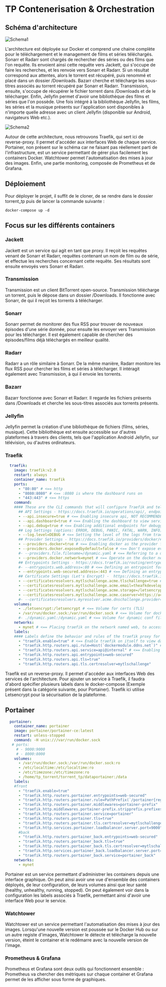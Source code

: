 # TP Contenerisation & Orchestration

## Schéma d'architecture

![Schema1](schéma1.png)

L'architecture est déployée sur Docker et comprend une chaine complète pour le téléchargement et le management de films et séries téléchargés. Sonarr et Radarr sont chargés de rechercher des séries ou des films que l'on requête. Ils envoient ainsi cette requête vers Jackett, qui s'occupe de faire les recherches, et les renvoie vers Sonarr et Radarr. Si un résultat correspond aux attentes, alors le torrent est récupéré, puis renommé et placé dans un dossier /Downloads. Bazarr cherche et télécharge les sous-titres associés au torrent récupéré par Sonarr et Radarr. 
Transmission, ensuite, s'occupe de récupérer le fichier torrent dans /Downloads et de le télécharger. 
Enfin, Jellyfin permet d'avoir une bibliothèque des films et séries que l'on possède. Une fois intégré à la bibliothèque Jellyfin, les films, les séries et la musique présents sur l'application sont disponibles à n'importe quelle adresse avec un client Jellyfin (disponible sur Android, navigateurs Web etc.).

![Schema2](schéma2.png)

Autour de cette architecture, nous retrouvons Traefik, qui sert ici de reverse-proxy. Il permet d'accéder aux interfaces Web de chaque service. Portainer, non présent sur le schéma car ne faisant pas réellement parti de l'infrastructure, est un service permettant de gérer plus facilement les containers Docker. Watchtower permet l'automatisation des mises à jour des images. Enfin, une partie monitoring, composée de Prometheus et de Grafana.

## Déploiement

Pour déployer le projet, il suffit de le cloner, de se rendre dans le dossier torrent_tp puis de lancer la commande suivante :

```
docker-compose up -d
```

## Focus sur les différents containers

### Jackett

Jackett est un service qui agit en tant que proxy. Il reçoit les requêtes venant de Sonarr et Radarr, requêtes contenant un nom de film ou de série, et effectue les recherches concernant cette requête. Ses résultats sont ensuite envoyés vers Sonarr et Radarr. 

### Transmission

Transmission est un client BitTorrent open-source. Transmission télécharge un torrent, puis le dépose dans un dossier /Downloads. Il fonctionne avec Sonarr, de qui il reçoit les torrents à télécharger. 

### Sonarr

Sonarr permet de monitorer des flux RSS pour trouver de nouveaux épisodes d'une série donnée, pour ensuite les envoyer vers Transmission pour les télécharger. Il est également capable de chercher des épisodes/films déjà téléchargés en meilleur qualité. 

### Radarr

Radarr a un rôle similaire à Sonarr. De la même manière, Radarr monitore les flux RSS pour chercher les films et séries à télécharger. Il intéragit également avec Transmission, à qui il envoie les torrents.

### Bazarr

Bazarr fonctionne avec Sonarr et Radarr. Il regarde les fichiers présents dans /Downloads et cherche les sous-titres associés aux torrents présents. 

### Jellyfin

Jellyfin permet la création d'une bibliothèque de fichiers (films, séries, musique). Cette bibliothèque est ensuite accessible sur d'autres plateformes à travers des clients, tels que l'application Android Jellyfin, sur télévision, ou d'autres ordinateurs. 

### Traefik

```yaml
  traefik:
    image: traefik:v2.0
    restart: always
    container_name: traefik
    ports:
      - "80:80" # <== http
      - "8080:8080" # <== :8080 is where the dashboard runs on
      - "443:443" # <== https
    command:
    #### These are the CLI commands that will configure Traefik and tell it how to work! ####
      ## API Settings - https://docs.traefik.io/operations/api/, endpoints - https://docs.traefik.io/operations/api/#endpoints ##
      - --api.insecure=true # <== Enabling insecure api, NOT RECOMMENDED FOR PRODUCTION
      - --api.dashboard=true # <== Enabling the dashboard to view services, middlewares, routers, etc...
      - --api.debug=true # <== Enabling additional endpoints for debugging and profiling
      ## Log Settings (options: ERROR, DEBUG, PANIC, FATAL, WARN, INFO) - https://docs.traefik.io/observability/logs/ ##
      - --log.level=DEBUG # <== Setting the level of the logs from traefik
      ## Provider Settings - https://docs.traefik.io/providers/docker/#provider-configuration ##
      - --providers.docker=true # <== Enabling docker as the provider for traefik
      - --providers.docker.exposedbydefault=false # <== Don't expose every container to traefik, only expose enabled ones
      #- --providers.file.filename=/dynamic.yaml # <== Referring to a dynamic configuration file
      - --providers.docker.network=mynet # <== Operate on the docker network named web
      ## Entrypoints Settings - https://docs.traefik.io/routing/entrypoints/#configuration ##
      #- --entrypoints.web.address=:80 # <== Defining an entrypoint for port :80 named web
      - --entrypoints.web-secured.address=:443 # <== Defining an entrypoint for https on port :443 named web-secured
      ## Certificate Settings (Let's Encrypt) -  https://docs.traefik.io/https/acme/#configuration-examples ##
      - --certificatesresolvers.mytlschallenge.acme.tlschallenge=true # <== Enable TLS-ALPN-01 to generate and renew ACME certs
      - --certificatesresolvers.mytlschallenge.acme.email=theafkdeveloper@gmail.com # <== Setting email for certs
      - --certificatesresolvers.mytlschallenge.acme.storage=/letsencrypt/acme.json # <== Defining acme file to store cert information
      - --certificatesresolvers.mytlschallenge.acme.caserver=https://acme-v02.api.letsencrypt.org/directory   
      #- --certificatesresolvers.myresolver.acme.dnschallenge.provider=noip
    volumes:
      - ./letsencrypt:/letsencrypt # <== Volume for certs (TLS)
      - /var/run/docker.sock:/var/run/docker.sock # <== Volume for docker admin
      #- ./dynamic.yaml:/dynamic.yaml # <== Volume for dynamic conf file, **ref: line 27
    networks:
      - mynet # <== Placing traefik on the network named web, to access containers on this network
    labels:
    #### Labels define the behavior and rules of the traefik proxy for this container ####
      - "traefik.enable=true" # <== Enable traefik on itself to view dashboard and assign subdomain to view it
      - "traefik.http.routers.api.rule=Host(`dockermodule.ddns.net`)" # <== Setting the domain for the dashboard
      - "traefik.http.routers.api.service=api@internal" # <== Enabling the api to be a service to access
      - "traefik.http.routers.api.entrypoints=web-secured"
      - "traefik.http.routers.api.tls=true"
      - "traefik.http.routers.api.tls.certresolver=mytlschallenge"
```

Traefik est un reverse-proxy. Il permet d'accéder aux interfaces Web des services de l'architecture. Pour ajouter un service à Traefik, il faudra d'abord spécifier plusieurs labels dans le docker-compose (Exemple présent dans la catégorie suivante, pour Portainer). Traefik ici utilise Letsencrypt pour la sécurisation de la plateforme.

## Portainer

```yaml
  portainer:
    container_name: portainer
    image: portainer/portainer-ce:latest
    restart: unless-stopped
    command: -H unix:///var/run/docker.sock
   # ports:
     # - 9000:9000
     # - 8000:8000
    volumes:
      - /var/run/docker.sock:/var/run/docker.sock:ro
      - /etc/localtime:/etc/localtime:ro
      - /etc/timezone:/etc/timezone:ro
      - /home/tp_torrent/torrent_tp/dataportainer:/data
    labels:
    #front
      - "traefik.enable=true"
      - "traefik.http.routers.portainer.entrypoints=web-secured"
      - "traefik.http.routers.portainer.rule=PathPrefix(`/portainer{regex:$$|/.*}`)"
      - "traefik.http.routers.portainer.middlewares=portainer-prefix"
      - "traefik.http.middlewares.portainer-prefix.stripprefix.prefixes=/portainer"
      - "traefik.http.routers.portainer.service=portainer"
      - "traefik.http.routers.portainer.tls=true"
      - "traefik.http.routers.portainer.tls.certresolver=mytlschallenge"
      - "traefik.http.services.portainer.loadbalancer.server.port=9000"
      #back
      - "traefik.http.routers.portainer_back.entrypoints=web-secured"
      - "traefik.http.routers.portainer_back.tls=true"
      - "traefik.http.routers.portainer_back.tls.certresolver=mytlschallenge"
      - "traefik.http.services.portainer_back.loadbalancer.server.port=8000"
      - "traefik.http.routers.portainer_back.service=portainer_back"
    networks:
      - mynet
```

Portainer est un service permettant d'administrer les containers depuis une interface graphique. On peut ainsi avoir une vue d'ensemble des containers déployés, de leur configuration, de leurs volumes ainsi que leur santé (healthy, unhealthy, running, stopped). On peut également voir dans la configuration les labels associés à Traefik, permettant ainsi d'avoir une interface Web pour le service. 

### Watchtower

Watchtower est un service permettant l'automatisation des mises à jour des images. Lorsqu'une nouvelle version est poussée sur le Docker Hub ou sur un autre registe d'images, Watchtower le détecte et télécharge la nouvelle version, éteint le container et le redémarre avec la nouvelle version de l'image. 

### Prometheus & Grafana

Prometheus et Grafana sont deux outils qui fonctionnent ensemble : Prometheus va chercher des métriques sur chaque container et Grafana permet de les afficher sous forme de graphiques. 
